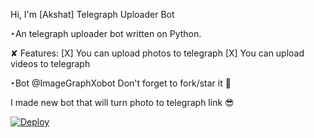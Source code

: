 Hi, I'm [Akshat]
 Telegraph Uploader Bot 

‣An telegraph uploader bot written on Python.

✘ Features: 
[X] You can upload photos to telegraph
[X] You can upload videos to telegraph

‣Bot @ImageGraphXobot Don't forget to fork/star it 🌟

I made new bot that will turn photo to telegraph link 😎

[![Deploy](https://www.herokucdn.com/deploy/button.svg)](https://heroku.com/deploy?template=https://github.com/akborana/RAVAN-TELEGRAPH)

